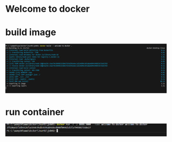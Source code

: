 # Welcome to docker

# build image

![alt text](https://github.com/adnenlaplateforme/docker/blob/main/Jour01/job01/images/build-image.png)

# run container

![alt text](https://github.com/adnenlaplateforme/docker/blob/main/Jour01/job01/images/run-container.png)
